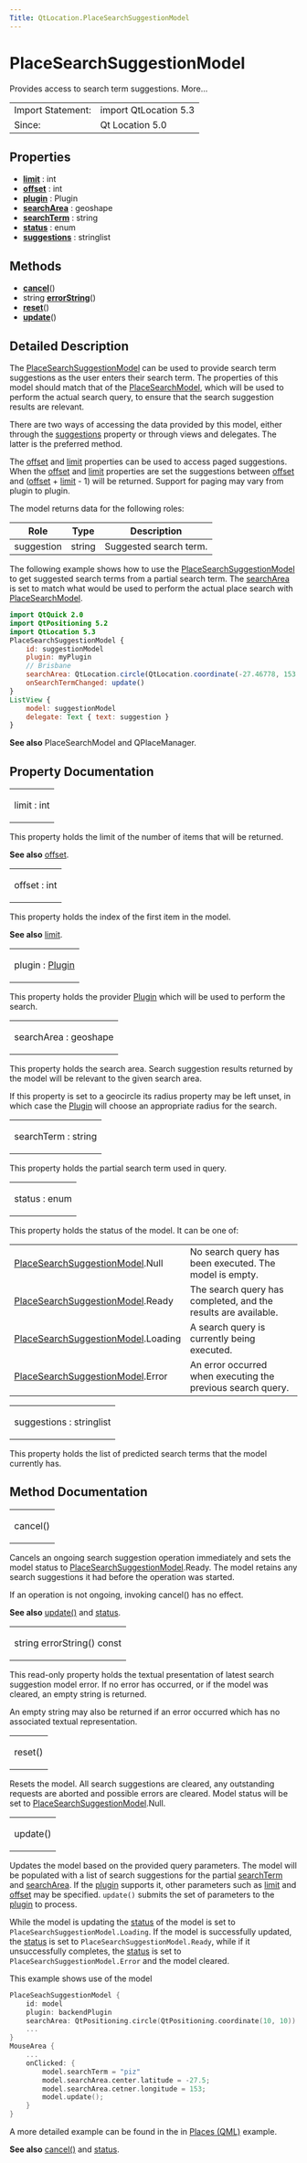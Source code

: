```yaml
---
Title: QtLocation.PlaceSearchSuggestionModel
---
```

        
PlaceSearchSuggestionModel
==========================

<span class="subtitle"></span>
Provides access to search term suggestions. More...

|                   |                       |
|-------------------|-----------------------|
| Import Statement: | import QtLocation 5.3 |
| Since:            | Qt Location 5.0       |

<span id="properties"></span>
Properties
----------

-   ****[limit](#limit-prop)**** : int
-   ****[offset](#offset-prop)**** : int
-   ****[plugin](#plugin-prop)**** : Plugin
-   ****[searchArea](#searchArea-prop)**** : geoshape
-   ****[searchTerm](#searchTerm-prop)**** : string
-   ****[status](#status-prop)**** : enum
-   ****[suggestions](#suggestions-prop)**** : stringlist

<span id="methods"></span>
Methods
-------

-   ****[cancel](#cancel-method)****()
-   string ****[errorString](#errorString-method)****()
-   ****[reset](#reset-method)****()
-   ****[update](#update-method)****()

<span id="details"></span>
Detailed Description
--------------------

The [PlaceSearchSuggestionModel](index.html) can be used to provide search term suggestions as the user enters their search term. The properties of this model should match that of the [PlaceSearchModel](../QtLocation.PlaceSearchModel.md), which will be used to perform the actual search query, to ensure that the search suggestion results are relevant.

There are two ways of accessing the data provided by this model, either through the [suggestions](#suggestions-prop) property or through views and delegates. The latter is the preferred method.

The [offset](#offset-prop) and [limit](#limit-prop) properties can be used to access paged suggestions. When the [offset](#offset-prop) and [limit](#limit-prop) properties are set the suggestions between [offset](#offset-prop) and ([offset](#offset-prop) + [limit](#limit-prop) - 1) will be returned. Support for paging may vary from plugin to plugin.

The model returns data for the following roles:

| Role       | Type   | Description            |
|------------|--------|------------------------|
| suggestion | string | Suggested search term. |

The following example shows how to use the [PlaceSearchSuggestionModel](index.html) to get suggested search terms from a partial search term. The [searchArea](#searchArea-prop) is set to match what would be used to perform the actual place search with [PlaceSearchModel](../QtLocation.PlaceSearchModel.md).

``` qml
import QtQuick 2.0
import QtPositioning 5.2
import QtLocation 5.3
PlaceSearchSuggestionModel {
    id: suggestionModel
    plugin: myPlugin
    // Brisbane
    searchArea: QtLocation.circle(QtLocation.coordinate(-27.46778, 153.02778))
    onSearchTermChanged: update()
}
ListView {
    model: suggestionModel
    delegate: Text { text: suggestion }
}
```

**See also** PlaceSearchModel and QPlaceManager.

Property Documentation
----------------------

<table>
<colgroup>
<col width="100%" />
</colgroup>
<tbody>
<tr class="odd">
<td><p><span id="limit-prop"></span><span class="name">limit</span> : <span class="type">int</span></p></td>
</tr>
</tbody>
</table>

This property holds the limit of the number of items that will be returned.

**See also** [offset](#offset-prop).

<table>
<colgroup>
<col width="100%" />
</colgroup>
<tbody>
<tr class="odd">
<td><p><span id="offset-prop"></span><span class="name">offset</span> : <span class="type">int</span></p></td>
</tr>
</tbody>
</table>

This property holds the index of the first item in the model.

**See also** [limit](#limit-prop).

<table>
<colgroup>
<col width="100%" />
</colgroup>
<tbody>
<tr class="odd">
<td><p><span id="plugin-prop"></span><span class="name">plugin</span> : <span class="type"><a href="QtLocation.Plugin.md">Plugin</a></span></p></td>
</tr>
</tbody>
</table>

This property holds the provider [Plugin](../QtLocation.location-places-qml.md#plugin) which will be used to perform the search.

<table>
<colgroup>
<col width="100%" />
</colgroup>
<tbody>
<tr class="odd">
<td><p><span id="searchArea-prop"></span><span class="name">searchArea</span> : <span class="type">geoshape</span></p></td>
</tr>
</tbody>
</table>

This property holds the search area. Search suggestion results returned by the model will be relevant to the given search area.

If this property is set to a geocircle its radius property may be left unset, in which case the [Plugin](../QtLocation.location-places-qml.md#plugin) will choose an appropriate radius for the search.

<table>
<colgroup>
<col width="100%" />
</colgroup>
<tbody>
<tr class="odd">
<td><p><span id="searchTerm-prop"></span><span class="name">searchTerm</span> : <span class="type">string</span></p></td>
</tr>
</tbody>
</table>

This property holds the partial search term used in query.

<table>
<colgroup>
<col width="100%" />
</colgroup>
<tbody>
<tr class="odd">
<td><p><span id="status-prop"></span><span class="name">status</span> : <span class="type">enum</span></p></td>
</tr>
</tbody>
</table>

This property holds the status of the model. It can be one of:

|                                                  |                                                                |
|--------------------------------------------------|----------------------------------------------------------------|
| [PlaceSearchSuggestionModel](index.html).Null    | No search query has been executed. The model is empty.         |
| [PlaceSearchSuggestionModel](index.html).Ready   | The search query has completed, and the results are available. |
| [PlaceSearchSuggestionModel](index.html).Loading | A search query is currently being executed.                    |
| [PlaceSearchSuggestionModel](index.html).Error   | An error occurred when executing the previous search query.    |

<table>
<colgroup>
<col width="100%" />
</colgroup>
<tbody>
<tr class="odd">
<td><p><span id="suggestions-prop"></span><span class="name">suggestions</span> : <span class="type">stringlist</span></p></td>
</tr>
</tbody>
</table>

This property holds the list of predicted search terms that the model currently has.

Method Documentation
--------------------

<table>
<colgroup>
<col width="100%" />
</colgroup>
<tbody>
<tr class="odd">
<td><p><span id="cancel-method"></span><span class="name">cancel</span>()</p></td>
</tr>
</tbody>
</table>

Cancels an ongoing search suggestion operation immediately and sets the model status to [PlaceSearchSuggestionModel](index.html).Ready. The model retains any search suggestions it had before the operation was started.

If an operation is not ongoing, invoking cancel() has no effect.

**See also** [update()](#update-method) and [status](#status-prop).

<table>
<colgroup>
<col width="100%" />
</colgroup>
<tbody>
<tr class="odd">
<td><p><span id="errorString-method"></span><span class="type">string</span> <span class="name">errorString</span>() const</p></td>
</tr>
</tbody>
</table>

This read-only property holds the textual presentation of latest search suggestion model error. If no error has occurred, or if the model was cleared, an empty string is returned.

An empty string may also be returned if an error occurred which has no associated textual representation.

<table>
<colgroup>
<col width="100%" />
</colgroup>
<tbody>
<tr class="odd">
<td><p><span id="reset-method"></span><span class="name">reset</span>()</p></td>
</tr>
</tbody>
</table>

Resets the model. All search suggestions are cleared, any outstanding requests are aborted and possible errors are cleared. Model status will be set to [PlaceSearchSuggestionModel](index.html).Null.

<table>
<colgroup>
<col width="100%" />
</colgroup>
<tbody>
<tr class="odd">
<td><p><span id="update-method"></span><span class="name">update</span>()</p></td>
</tr>
</tbody>
</table>

Updates the model based on the provided query parameters. The model will be populated with a list of search suggestions for the partial [searchTerm](#searchTerm-prop) and [searchArea](#searchArea-prop). If the [plugin](../QtLocation.location-places-qml.md#plugin) supports it, other parameters such as [limit](#limit-prop) and [offset](#offset-prop) may be specified. `update()` submits the set of parameters to the [plugin](../QtLocation.location-places-qml.md#plugin) to process.

While the model is updating the [status](#status-prop) of the model is set to `PlaceSearchSuggestionModel.Loading`. If the model is successfully updated, the [status](#status-prop) is set to `PlaceSearchSuggestionModel.Ready`, while if it unsuccessfully completes, the [status](#status-prop) is set to `PlaceSearchSuggestionModel.Error` and the model cleared.

This example shows use of the model

``` cpp
PlaceSeachSuggestionModel {
    id: model
    plugin: backendPlugin
    searchArea: QtPositioning.circle(QtPositioning.coordinate(10, 10))
    ...
}
MouseArea {
    ...
    onClicked: {
        model.searchTerm = "piz"
        model.searchArea.center.latitude = -27.5;
        model.searchArea.cetner.longitude = 153;
        model.update();
    }
}
```

A more detailed example can be found in the in [Places (QML)](https://developer.ubuntu.comapps/qml/sdk-15.04/QtLocation.places/#presenting-search-suggestions) example.

**See also** [cancel()](#cancel-method) and [status](#status-prop).

